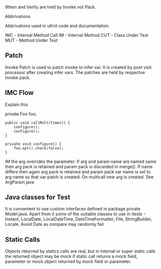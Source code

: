 When and Verify are held by Invoke not Pack.

Abbrivations

Abbrivations used in uKnit code and documentation.

IMC - Internal Method Call
IM  - Internal Method
CUT - Class Under Test
MUT - Method Under Test


## Patch

Invoke Patch is used to patch invoke to infer var. It is created by post visit processor after creating infer vars. The patches are held by respectve Invoke pack.


## IMC Flow

Explain this

  private Foo foo;

    public void callMultiTimes() {
        configure();
        configure();
    }

    private void configure() {
        foo.opt().check(false);
    }
    
IM the arg overrides the parameter. If arg and param name are named same then arg pack is retained and param pack is discarded in merge(). If name differs then again arg pack is retained and param pack var name is set to arg name so that var patch is created. On multicall new arg is created. See ArgParam.java

## Java classes for Test

It is convenient to use custom interfaces defined in package private Model.java. Apart from it some of the suitable classes to use in itests - Instant, LocalDate, LocalDateTime, DateTimeFormatter, File, StringBuilder, Locale. Avoid Date as compare may randomly fail.

## Static Calls

Objects returned by statics calls are real, but in internal or super static calls the returned object may be mock if static call returns a mock field, parameter or mock object returned by mock field or parameter.



